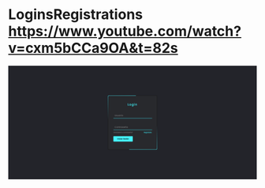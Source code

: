 # LoginsRegistrations https://www.youtube.com/watch?v=cxm5bCCa9OA&t=82s
<p align="center">
  <img src="preview.png" alt="preview del proyecto"  width="1600">
</p>